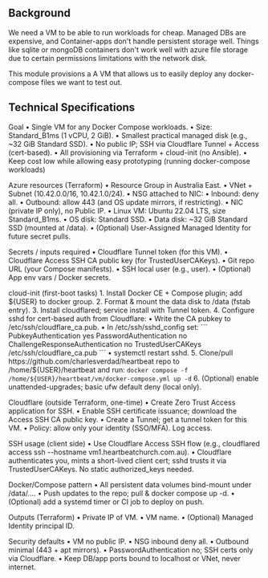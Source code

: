 ## Background

We need a VM to be able to run workloads for cheap.
Managed DBs are expensive, and Container-apps don't handle persistent storage well. Things like sqlite or mongoDB containers don't work well with azure file storage due to certain permissions limitations with the network disk.

This module provisions a A VM that allows us to easily deploy any docker-compose files we want to test out.


## Technical Specifications

Goal
	•	Single VM for any Docker Compose workloads.
	•	Size: Standard_B1ms (1 vCPU, 2 GiB).
	•	Smallest practical managed disk (e.g., ~32 GiB Standard SSD).
	•	No public IP; SSH via Cloudflare Tunnel + Access (cert-based).
	•	All provisioning via Terraform + cloud-init (no Ansible).
	•	Keep cost low while allowing easy prototyping (running docker-compose workloads)


Azure resources (Terraform)
	•	Resource Group in Australia East.
	•	VNet + Subnet (10.42.0.0/16, 10.42.1.0/24).
	•	NSG attached to NIC:
	•	Inbound: deny all.
	•	Outbound: allow 443 (and OS update mirrors, if restricting).
	•	NIC (private IP only), no Public IP.
	•	Linux VM: Ubuntu 22.04 LTS, size Standard_B1ms.
	•	OS disk: Standard SSD.
	•	Data disk: ~32 GiB Standard SSD (mounted at /data).
	•	(Optional) User-Assigned Managed Identity for future secret pulls.

Secrets / inputs required
	•	Cloudflare Tunnel token (for this VM).
	•	Cloudflare Access SSH CA public key (for TrustedUserCAKeys).
	•	Git repo URL (your Compose manifests).
	•	SSH local user (e.g., user).
	•	(Optional) App env vars / Docker secrets.

cloud-init (first-boot tasks)
	1.	Install Docker CE + Compose plugin; add ${USER} to docker group.
	2.	Format & mount the data disk to /data (fstab entry).
	3.	Install cloudflared; service install with Tunnel token.
	4.	Configure sshd for cert-based auth from Cloudflare:
		•	Write the CA pubkey to /etc/ssh/cloudflare_ca.pub.
		•	In /etc/ssh/sshd_config set:
			```
			PubkeyAuthentication yes
			PasswordAuthentication no
			ChallengeResponseAuthentication no
			TrustedUserCAKeys /etc/ssh/cloudflare_ca.pub
			```
		•	systemctl restart sshd.
	5.	Clone/pull https://github.com/charlesverdad/heartbeat repo to /home/${USER}/heartbeat and run:
		```
		docker compose -f /home/${USER}/heartbeat/vm/docker-compose.yml up -d
		```
	6.	(Optional) enable unattended-upgrades; basic ufw default deny (local only).

Cloudflare (outside Terraform, one-time)
	•	Create Zero Trust Access application for SSH.
	•	Enable SSH certificate issuance; download the Access SSH CA public key.
	•	Create a Tunnel; get a tunnel token for this VM.
	•	Policy: allow only your identity (SSO/MFA). Log access.

SSH usage (client side)
	•	Use Cloudflare Access SSH flow (e.g., cloudflared access ssh --hostname vm1.heartbeatchurch.com.au).
	•	Cloudflare authenticates you, mints a short-lived client cert; sshd trusts it via TrustedUserCAKeys. No static authorized_keys needed.

Docker/Compose pattern
	•	All persistent data volumes bind-mount under /data/....
	•	Push updates to the repo; pull & docker compose up -d.
	•	(Optional) add a systemd timer or CI job to deploy on push.

Outputs (Terraform)
	•	Private IP of VM.
	•	VM name.
	•	(Optional) Managed Identity principal ID.

Security defaults
	•	VM no public IP.
	•	NSG inbound deny all.
	•	Outbound minimal (443 + apt mirrors).
	•	PasswordAuthentication no; SSH certs only via Cloudflare.
	•	Keep DB/app ports bound to localhost or VNet, never internet.
